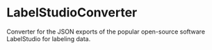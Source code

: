 # LabelStudioConverter
Converter for the JSON exports of the popular open-source software LabelStudio for labeling data.
